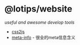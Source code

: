 # @lotips/website

*useful and awesome develop tools*

- [css2js](https://css2js.dotenv.dev/)
- [meta-info](https://github.com/joshbuchea/HEAD#icons) - 很全的meta信息含义
